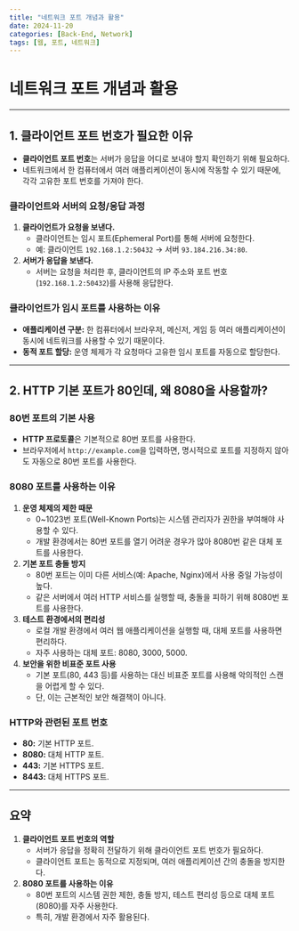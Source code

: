 ```yaml
---
title: "네트워크 포트 개념과 활용"
date: 2024-11-20
categories: [Back-End, Network]
tags: [웹, 포트, 네트워크]
---
```


# 네트워크 포트 개념과 활용

---

## 1. 클라이언트 포트 번호가 필요한 이유

- **클라이언트 포트 번호**는 서버가 응답을 어디로 보내야 할지 확인하기 위해 필요하다.
- 네트워크에서 한 컴퓨터에서 여러 애플리케이션이 동시에 작동할 수 있기 때문에, 각각 고유한 포트 번호를 가져야 한다.

### 클라이언트와 서버의 요청/응답 과정

1. **클라이언트가 요청을 보낸다.**
    - 클라이언트는 임시 포트(Ephemeral Port)를 통해 서버에 요청한다.
    - 예: 클라이언트 `192.168.1.2:50432` → 서버 `93.184.216.34:80`.
2. **서버가 응답을 보낸다.**
    - 서버는 요청을 처리한 후, 클라이언트의 IP 주소와 포트 번호(`192.168.1.2:50432`)를 사용해 응답한다.

### 클라이언트가 임시 포트를 사용하는 이유

- **애플리케이션 구분:** 한 컴퓨터에서 브라우저, 메신저, 게임 등 여러 애플리케이션이 동시에 네트워크를 사용할 수 있기 때문이다.
- **동적 포트 할당:** 운영 체제가 각 요청마다 고유한 임시 포트를 자동으로 할당한다.

---

## 2. HTTP 기본 포트가 80인데, 왜 8080을 사용할까?

### 80번 포트의 기본 사용

- **HTTP 프로토콜**은 기본적으로 80번 포트를 사용한다.
- 브라우저에서 `http://example.com`을 입력하면, 명시적으로 포트를 지정하지 않아도 자동으로 80번 포트를 사용한다.

### 8080 포트를 사용하는 이유

1. **운영 체제의 제한 때문**
    - 0~1023번 포트(Well-Known Ports)는 시스템 관리자가 권한을 부여해야 사용할 수 있다.
    - 개발 환경에서는 80번 포트를 열기 어려운 경우가 많아 8080번 같은 대체 포트를 사용한다.
2. **기본 포트 충돌 방지**
    - 80번 포트는 이미 다른 서비스(예: Apache, Nginx)에서 사용 중일 가능성이 높다.
    - 같은 서버에서 여러 HTTP 서비스를 실행할 때, 충돌을 피하기 위해 8080번 포트를 사용한다.
3. **테스트 환경에서의 편리성**
    - 로컬 개발 환경에서 여러 웹 애플리케이션을 실행할 때, 대체 포트를 사용하면 편리하다.
    - 자주 사용하는 대체 포트: 8080, 3000, 5000.
4. **보안을 위한 비표준 포트 사용**
    - 기본 포트(80, 443 등)를 사용하는 대신 비표준 포트를 사용해 악의적인 스캔을 어렵게 할 수 있다.
    - 단, 이는 근본적인 보안 해결책이 아니다.

### HTTP와 관련된 포트 번호

- **80:** 기본 HTTP 포트.
- **8080:** 대체 HTTP 포트.
- **443:** 기본 HTTPS 포트.
- **8443:** 대체 HTTPS 포트.

---

## 요약

1. **클라이언트 포트 번호의 역할**
    - 서버가 응답을 정확히 전달하기 위해 클라이언트 포트 번호가 필요하다.
    - 클라이언트 포트는 동적으로 지정되며, 여러 애플리케이션 간의 충돌을 방지한다.
2. **8080 포트를 사용하는 이유**
    - 80번 포트의 시스템 권한 제한, 충돌 방지, 테스트 편리성 등으로 대체 포트(8080)를 자주 사용한다.
    - 특히, 개발 환경에서 자주 활용된다.
